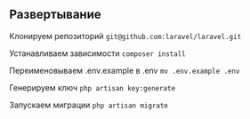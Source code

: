 ## Развертывание 

Клонируем репозиторий `git@github.com:laravel/laravel.git`

Устанавливаем зависимости `composer install`

Переименовываем .env.example в .env `mv .env.example .env`

Генерируем ключ `php artisan key:generate`

Запускаем миграции `php artisan migrate`
